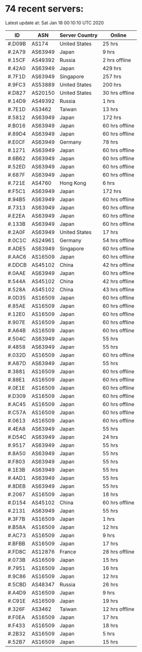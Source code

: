 # 74 recent servers:

Latest update at: Sat Jan 18 00:10:10 UTC 2020

| ID | ASN | Server Country | Online |
| -- | --- | -------------- | ------ |
| #.D09B | AS174 | United States | 25 hrs |
| #.2A79 | AS63949 | Japan | 9 hrs |
| #.15CF | AS49392 | Russia | 2 hrs offline |
| #.42A0 | AS63949 | Japan | 429 hrs |
| #.7F1D | AS63949 | Singapore | 257 hrs |
| #.9FC3 | AS53889 | United States | 200 hrs |
| #.D827 | AS20150 | United States | 30 hrs offline |
| #.14D9 | AS49392 | Russia | 1 hrs |
| #.7E1D | AS3462 | Taiwan | 13 hrs |
| #.5812 | AS63949 | Japan | 172 hrs |
| #.B016 | AS63949 | Japan | 60 hrs offline |
| #.89D4 | AS63949 | Japan | 60 hrs offline |
| #.E0CF | AS63949 | Germany | 78 hrs |
| #.1271 | AS63949 | Japan | 60 hrs offline |
| #.6B62 | AS63949 | Japan | 60 hrs offline |
| #.52ED | AS63949 | Japan | 60 hrs offline |
| #.687F | AS63949 | Japan | 60 hrs offline |
| #.721E | AS4760 | Hong Kong | 6 hrs |
| #.F5C1 | AS63949 | Japan | 172 hrs |
| #.94B5 | AS63949 | Japan | 60 hrs offline |
| #.7313 | AS63949 | Japan | 60 hrs offline |
| #.E2EA | AS63949 | Japan | 60 hrs offline |
| #.133B | AS63949 | Japan | 60 hrs offline |
| #.2A0F | AS63949 | United States | 17 hrs |
| #.0C1C | AS24961 | Germany | 54 hrs offline |
| #.ADE5 | AS63949 | Singapore | 60 hrs offline |
| #.AAC6 | AS16509 | Japan | 60 hrs offline |
| #.DDCB | AS45102 | China | 42 hrs offline |
| #.0AAE | AS63949 | Japan | 60 hrs offline |
| #.544A | AS45102 | China | 42 hrs offline |
| #.528A | AS45102 | China | 43 hrs offline |
| #.0D35 | AS16509 | Japan | 60 hrs offline |
| #.85AE | AS16509 | Japan | 60 hrs offline |
| #.12E0 | AS16509 | Japan | 60 hrs offline |
| #.907E | AS16509 | Japan | 60 hrs offline |
| #.A64B | AS16509 | Japan | 60 hrs offline |
| #.504C | AS63949 | Japan | 55 hrs |
| #.4858 | AS63949 | Japan | 55 hrs |
| #.032D | AS16509 | Japan | 60 hrs offline |
| #.A87D | AS63949 | Japan | 55 hrs |
| #.3881 | AS16509 | Japan | 60 hrs offline |
| #.88E1 | AS16509 | Japan | 60 hrs offline |
| #.0E1E | AS16509 | Japan | 60 hrs offline |
| #.D309 | AS16509 | Japan | 60 hrs offline |
| #.AC45 | AS16509 | Japan | 60 hrs offline |
| #.C57A | AS16509 | Japan | 60 hrs offline |
| #.0613 | AS16509 | Japan | 60 hrs offline |
| #.4EA8 | AS63949 | Japan | 55 hrs |
| #.D54C | AS63949 | Japan | 24 hrs |
| #.9517 | AS63949 | Japan | 55 hrs |
| #.8A50 | AS63949 | Japan | 55 hrs |
| #.F803 | AS63949 | Japan | 55 hrs |
| #.1E3B | AS63949 | Japan | 55 hrs |
| #.4AD1 | AS63949 | Japan | 55 hrs |
| #.8DEB | AS63949 | Japan | 55 hrs |
| #.2067 | AS16509 | Japan | 16 hrs |
| #.D154 | AS45102 | China | 60 hrs offline |
| #.2131 | AS63949 | Japan | 55 hrs |
| #.3F7B | AS16509 | Japan | 1 hrs |
| #.B58A | AS16509 | Japan | 12 hrs |
| #.AC73 | AS16509 | Japan | 9 hrs |
| #.BFBB | AS16509 | Japan | 17 hrs |
| #.FD8C | AS12876 | France | 28 hrs offline |
| #.073B | AS16509 | Japan | 15 hrs |
| #.7951 | AS16509 | Japan | 16 hrs |
| #.9C86 | AS16509 | Japan | 12 hrs |
| #.5CBD | AS48347 | Russia | 26 hrs |
| #.A4D9 | AS16509 | Japan | 9 hrs |
| #.C91E | AS16509 | Japan | 19 hrs |
| #.326F | AS3462 | Taiwan | 12 hrs offline |
| #.F0EA | AS16509 | Japan | 17 hrs |
| #.F433 | AS16509 | Japan | 18 hrs |
| #.2B32 | AS16509 | Japan | 5 hrs |
| #.52B7 | AS16509 | Japan | 15 hrs |

